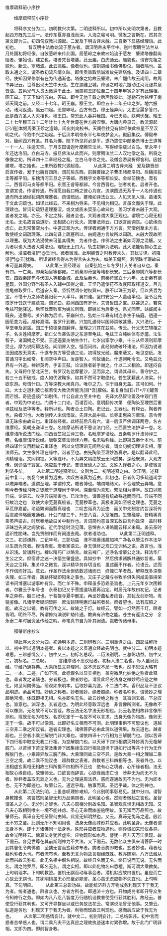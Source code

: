   维摩疏释前小序抄
　　




　　维摩疏释前小序抄

　　将释序文分为二。初明教兴次第。二明述释所以。初中所以先明次第者。且教起西方既先三后一。法传东夏亦自浅而深。入海之喻可明。微发之言斯在。然其次第文即为三。初四句叙教兴源起。二爰及下明古译未融。三自秦下显慈经理诣。此初也。
　　昔汉明中法教始流于葱左者。谓汉明帝永平年中。迦叶摩腾竺法兰从月处国初将经像。自彼葱岭来传此国。居葱岭之来故曰始流于葱左　肇建塔像翻尚阻者。肇始也。建立也。塔者梵音塔婆。此云庙。白虎通云。庙貌也。谓安先祖之貌也。新云。窣堵波。此云高胜。像者似也。谓刻錭绘书像佛形仪。阻者隔也。盖取未通之义。谓圣教初流凡情久昧。即传奥旨取信诚难故先建塔像。及译四十二章经。使知因果修崇有在为传通渐也。塔像之始故云肇建。未广翻传故云尚阻。故周书异记云。世尊出现天竺中天也。生在迦维卫城。降诞之时地六振动江河泛涨井泉皆溢。五色光气入贯太微遍于此土。当周照王即位至二十四年甲寅之岁有此瑞相。昭王曰。于天下如何苏由。答曰。即今无他千戴之后声教彼此。遂勒石为铭埋于南郊天祠之前。又经二十七年。昭王崩。穆王立。即位五十二年壬申之岁。地六振动。诸河返流。黑云四起。恶兽哮吼。西方有白。穆王怪异问。太吏官扈多答曰。此是西方圣人入灭相也。穆王曰。常恐此人吞并我国。今已灭矣。朕何忧哉。昭王二十七年穆王五十二年计七十九年世尊在世方般涅槃。大唐内典录云。教流源起[穴/是]本姬周秦正殄之遗踪。间出刘向校书。天阁往往见有佛经依此校量不至汉明之代。今叙中兴之始起。于后汉孝明帝永平七年夜梦金人。殿庭集议。傅毅奉对。臣闻西方有圣。其名为佛。陛下所见将必是乎。遂乃遣使中郎秦景博士王道等一十一人。往适天竺。于月支国请迦叶摩腾竺法兰。写得经像载以白马。至永平十年还达洛阳。立白马寺。振旦佛法从此而兴。则摩腾法兰二人汉地僧之首。所将之像像之初。所译四十二章经经之祖。立白马寺寺之先。及僧会游吴折得舍利。因兹建塔。塔之始也。上来所叙教兴源起竟。
　　从此第二明古译未融　爰及魏晋创启宣传者。爰于也魏有四所。谓前后东西。前魏曹操之子曹丕睹都洛阳。后魏招拔圭等都平阳。东魏清河王旦之子等邺。西魏宇文泰等都长安。金举前魏也。晋有二。西晋司马炎等都平阳。东晋王睿等都邺。今言西晋也。创者初也。启者开也。宣谓宣说。传谓传通。所谓愿自我口畅之彼心为宣。流演圆通无系于一人名传通也　通而所出诸经犹词疏理蹇者。疏谓疏远。蹇难如译法业云。人见天见人理。虽诸失于文此词疏也。如译此经云。不来相为辱来。不见相为相见。言虽文而失于理。此理建也。皆词句疏野道理蹇涩。或文或质未契圣心故曰也　盖习学者未融于大观。盖者发之端。亦云。不定之辞。融者会也。大观者谓大乘正观也。谓境亡心寂无相无名。无名故言语道断。无相故心行处灭。故肇法师云。口欲言而词丧。心欲缘而虑亡。此无常苦空为小。中道正观为大。传译者阙通于方方言。梵僧创至未方言。致使经文词疏理滞。此四句译上疏蹇所以。由阙通方言故所以词疏。未融大观故所以理蹇。既为大法浸微未可量其得失　为者作也。作佛法之由渐如河源之滥觞。又为者以也大法者大乘法也。理极无上曰大。轨生初解为法明。此大法能轨物心生正解也。浸滥者浸[門@壬]也。微者微浅。此明魏晋之时教传未久。其犹甘译。初降浸[門@壬]犹微。所译诸经言得未为得言失未为失。如美玉偏照。若明珠半瑕故曰未可量其得失。
　　从此第三显经理诣　自秦弘始三年冬罗什入关者自从也。秦有四。一亡秦。即秦始皇等都雍。二前秦即苻坚等睹都长安。三后秦即姚兴等都长安。四西秦即乞与伏国人等都金城。此及后秦也。前秦苻坚立十六年。太史秦有德星现。外国分野当有圣人入辅中国得之者。王坚乃遣使苻丕攻襄阳取释道安。吕光伐龟兹取罗什。后道安入秦。坚忻然谓仆射权翼曰。朕不以珠王为珍。但以贤哲为宝。不惜十万之师攻襄阳获一人半耳。翼曰谁。坚曰安公一人凿齿半也。坚令吕光取罗什饯送于建章宫。谓光曰。朕闻西国有罗什。夫贤哲国之宝。朕甚思之。若克龟兹可驰驿送。后坚伐晋败军为姚长所戮。即姚长为后秦也。吕光回至。姑臧闻主既丧。遂僭号。关外称为后凉。苌崩兴立。弘始三年春有树连李生于庙庭。逍遥一园葱变为薤。咸称嘉瑞。各罗什到雍。兴加礼遇侍以国师崇敬甚重。大兴法化。于草堂寺及逍遥。园三千硕德亲自翻译。至理之兴其在兹矣。传云。什父天竺辅相之子。名炎姓鸠摩罗。祖亡父当袭佐游之东游至龟兹。龟兹王白纯妹体有赤靥。法生智子。诸国娉之不受。王遂逼妻炎纳生作什。七岁出家学小乘。十三从师须利耶摩受业。摩为说阿耨达经。闻阴界入空。怪而问曰。此经何故破坏诸法。师因为说诸法因成故无真实。什遂专务方等受诵三论。初得放光经。魔来蔽文。唯见空纸。发誓诵习字出如常。复闻空中声曰。汝是智人。何故诵此。什遂诃叱令去。又龟兹北界有一外道。神辨英秀。手击王鼓。论议胜者斩手谢之。什以二义相验。即迷闷自失。又母将什至北天竺。有罗汉名达摩瞿沙。见而异之。谓诵其母曰。善守护之。若三十五不破戒。度人如优波鞠多。如其不然可才取绝代。苍生犹藉此人津梁。什欲东游。母谓什曰。方等深教大阐真丹。唯尔之力。伿于自身无盖。其可如何。什曰。大士之道利彼亡躯若使大教流传能洗[目*吾]朦俗。虽复身当[日/(?*斤)]罐苦而芒恨。奇迹盛谈广如别传。什公自此方至关中也　先译大品智论爰及中观门百者。中观为中论也。门谓十二门论。百谓百论。意明翻传次第　便陶染至理然后重译兹经及法华等者。释所以也。陶者合土曰陶。史记云。瓦器也。有释云。陶者养也。染者习也。大教创传人未信悟故。先译大品中百。长养正惠染习至理。意令传译无昧宗由故曰也。重译兹经者。此经前后凡有六。谓一后汉严佛调译两卷。名古维摩经。吴朝支谦译三卷。名维摩诘所说不思议法门经。三西晋竺法护译一卷。名维摩诘所说法门经。四西晋竺寂兰译三卷。名毗摩罗诘经。五秦朝罗什法师译三卷。名维摩诘所说经。唐朝玄奘法师译六卷。名无垢称经。此即第五秦什本也。前经四译什又再翻故云重译也　所以文切理诣无间然矣者。谓文句婉切理诣实相。康法师云。文生像外理在缘中。诣者至也。由先陶染至理妙游真宗。是以翻译此经。词精理诣。文同钩锁。义等连环。不为异文隔绝故云无间然矣。深经既演。大观方传。讽诵溢于寰区。感应盈于传记。普贤居诵人之室。文殊入译者之心。是使微言利济多矣。
　　从此第二明述释所以。文则为二。初明述释之由。次正明。述释前中复二。初复今失旨为远由。次叹古诸真为近由。此初也。日者传习多疏道尚学以瞻异端者。道谓至理。学谓传文。瞻者博也。端谓端绪义。不合理故云异端。意明今者传经习听之徒疏于道理尚于学问。深至理为真知。繁法相为博学。故曰以瞻异端。论语云。攻乎异端斯害也。已攻治也。谓善道有统故殊途而同归。异端不同归故治之也　致使大宗芜蔓真极者。芜蔓秽草也。真极者真如至极之理也。芜蔓之草荒秽嘉苗。琐语繁词而翳真理也　二叹古诣真为近由　而关中先制言约旨深将传后进或惮略而难通者。什公门徒三千。升堂八百。入室唯四。生肇融睿。皆精奥真乘英声振古。时居秦地故曰关中制作也。言词简约意旨深玄故曰言约旨深　盖时移识昧岂先贤之阙欤者。近代学徒时浇见薄。忌惮古人语略而云释义未周。盖云圣时遥识性闇昧。岂先贤制作而有阙遣去哉。欤者语助也。
　　从此第二正明述释。文三。初述谦辞。二记年号。三彰功益　液不揆庸浅趣加裨广净名以肇注作本法华以生疏为凭者。揆谓揆度。庸者家语云。身无慎终之规口无训格之语。故言也。浅从识浅。皆谦辞也。裨以精巧广以略言。故云裨广。述净名增肇公之注。释法华广生公之文。庶宿昔之迷一决悟生肇盛迹。具如抄中　然后傍求诸解共通妙旨者。纂天台之注释。集关中之微言。深以精华务存切当也　虽述而不作者。论语云。述而不作信而好古。意云。作圣作法余但依数述诸而已　终愧亡羊者哉。解释既多深惭失理。如三年者。跋路怀疑即阳朱之事也。又庄子之藏与谷牧羊俱失问咸奚事挟荣读书问博塞以游事叶有异。而亡羊不殊。申释虽多恐乖圣旨也。上元元年岁次困赖者。尔雅云子年号也　永泰初记又于菩提道场夏再治定。时居元年故曰初记。记者年之异称。殷曰祀也。于菩提寺夏中删定。再呈妙曲私者绝音。其犹龙剑断物。鸾镜鉴像。凡诸学者疑网皆除　庶法镜转明惠灯益照者矣。庶者望也。法有应照之能。故况之以镜。教有可传之义。故喻之于灯。故经云。譬如一灯然百千灯。暝者皆明。明终不尽。所谓修持演说旷劫传通。教典有济物之能。苍生有返流之分　余永泰二年时居资圣传经之暇。命笔真书自为补其阙遗。岂敢传诸母事。

　　释肇断序抄义

　　释此序大文分为四。初通明本迹。二别辨教兴。三明重译之由。四彰注解所以。初中所以通明本迹者。良以本迹之义贯通众经故先明也。就中分二。初明本迹难思。三辨惑情妄计。初中又三。初标名总叹。二历法别明。三总彰功益。初中又二。初标名。二总叹。
　　言维摩诘不思议经者。初标人法二名也。标人虽局此经。举经乃通群典。大乘所显文异理同。故不思议不局一教也。然不思议大略有二。一本。二迹。广如下辨。此标假名以显实相也　盖穷微尽化妙绝之称者此释也。盖者发之诸端也。穷者极也。微者妙也。谓显此经穷法身之微妙尽应迹之神化。如见阿閦佛品。前观如来明本。后取妙喜为迹。不二法门本。香积品及不思议品明迹。余品可知。妙绝之称者。妙者微妙。绝者超绝。称者名称也。谓微妙之理超绝常境。体既即相无相。名亦即名无名。故云妙绝之称也　其旨渊玄者。下总叹也。旨意也。渊深也。玄者远也。为明此经意取深远也　非言像所测者。无像故不可以像测。无名故不可以言诠。故云法无名字法无形相也。此云名绝相故非言像所测也。理既无名为物故。名即无定于一名故不可以言求。法身无像为物故。像则无定于一像。故不可以像测。此即好名立相而不可测。此明理事俱不可思议也　道越三空非二乘之所议者。道者实理也。诸佛菩萨必由此理以道佛果。故云道也。越者超也。三空者小乘三解脱门非大乘也。谓依四谛十六行相为三解脱门也。则以苦谛下四行相中取空无我二行相。为空解脱门也。以灭谛下四行相谓灭静妙离为无相解脱门。以苦谛下苦无常及集谛下因集缘生四行相及道谛下道如行出等共十行为无作解脱门也。小乘谛异故三脱门殊。大乘理同故三空不异。是故大乘一相之理越二乘三空之境。故二乘不能议也　超群数之表者。群数者三科四相等也。表者外也。以法相虚玄离相无相故三科所摄不四相所不迁也　绝有心之境者。心所缘者相。法无相故心缘自绝。故肇师云。口欲言而辞丧。心欲缘而虑亡也　眇莽无为而无不为者。眇莽者盖取无涯之义也。无为之理遍周法界。感而遂通故无不为也。无为即本也。无不为即迹也。故肇公云。道远乎哉。触事而真。圣远乎哉。体之则神也。
　　从此第二历法别明。上虽总叹理妙难知。今此别明事彰易见。就中分四。谓智身教摧也　初言然则圣智无知万品俱照者。此明圣心也。然则者微起之言也。圣智谓圣人之心。无分别之智也。凡夫心取相分别故名知。圣智观真谛无相故无知。又凡夫心取相则唯主一境不能并虑。圣心无染而幽鉴逾明故。虽无知而万品照也。故肇师云。真谛自无相圣智何由知。此显无知明然也。又云。真谛无兔马之遗。般若无不穷之鉴。此则无所不知明用也　法身无像而殊形并应者。此明圣身。无像者谓法身本也。即十方诸佛同一法身也。殊形并应者应物迹也。则异域如来形仪各异。故金光明经云。佛真法身犹若虚空。应物现形如水月。譬犹一月升天万江俱现。故下偈云。各见世尊在其前斯则神力不共法。又下偈云。无数亿众生俱来请菩萨一时到其舍化令向佛道　至韵无言而玄藉弥布者。韵者音韵即教也。玄者妙也。藉者经藉也弥者大也。布者流布也。至教无言为物故言根缘既殊。教亦随别。八万法藏从此而兴故云弥布。此无名相中假名相说。故终日名而无名。终日说而无说。无名而名。谓之陀罗尼。即名无名。谓之实相。即以此化物名曰悉檀。斯可谓大乘教矣。上句明理本。下句明教迹。置机无諆而动与事会者。潜机默应故曰置机。虽应而亡心故云无諆也。其犹明镜虽无心形至必能鉴。圣心虽无虑应物不失宜也。上句明真。下句明应。
　　从此第三总彰功益。故能统济群方开物成务利现天下于我无为者。统者通也。群者众也。方者方所也。即通济十方也。开物成务者即开导众生令知修行之务。即如内凡八忍八智度万行随机设教普使受行获其胜利。故经云。普使受行获其利也。又可开导群坐以或已务故法花云。常演说法曾无他事。又肇云。弘道是务也　利现天下于我无为者。利物而现故云利现也。感而后应故于我无为也。
　　从次第二明惑情妄计。就中文二。初别明妄计。二总结彰非。初中言而惑者总举惑人也。谓二乘凡夫不达真应之理故执迹迷本对累弥增。故于此门广明非相。文即为四。即前智身教。

